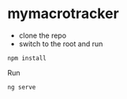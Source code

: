 # mymacrotracker

* clone the repo
* switch to the root and run 
```
npm install
```
Run
```
ng serve
```

